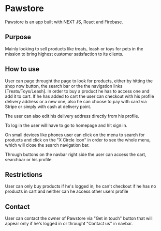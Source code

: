 # Pawstore

Pawstore is an app built with NEXT JS, React and Firebase.

## Purpose

Mainly looking to sell products like treats, leash or toys for pets in the mission to bring highest customer satisfaction to its clients.

## How to use

User can page throught the page to look for products, either by hitting the shop now button, the search bar or the the navigation links [Treats/Toys/Leash].
In order to buy a product he has to access one and add it to cart. If he has added to cart the user can checkout with his profile delivery address or a new one, also he can choose to pay with card via Stripe or simply with cash at delivery point. 

The user can also edit his delivery address directly from his profile.

To log in the user will have to go to homepage and hit sign in.

On small devices like phones user can click on the menu to search for products and click on the "X Circle Icon" in order to see the whole menu, which will
close the search navigation bar.

Through buttons on the navbar right side the user can access the cart, searchbar or his profile.

## Restrictions

User can only buy products if he's logged in, he can't checkout if he has no products in cart and neither can he access other users profile

## Contact

User can contact the owner of Pawstore via "Get in touch" button that will appear only if he's logged in or throught "Contact us" in navbar.
